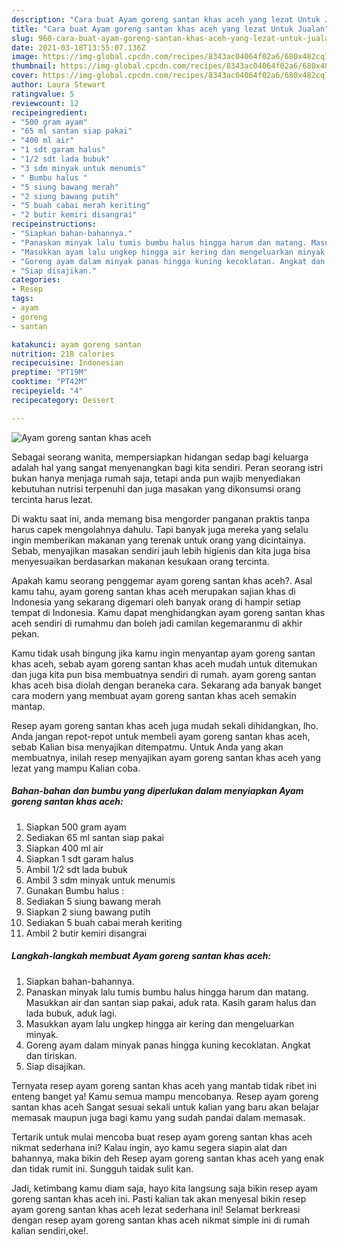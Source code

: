 ```yaml
---
description: "Cara buat Ayam goreng santan khas aceh yang lezat Untuk Jualan"
title: "Cara buat Ayam goreng santan khas aceh yang lezat Untuk Jualan"
slug: 960-cara-buat-ayam-goreng-santan-khas-aceh-yang-lezat-untuk-jualan
date: 2021-03-18T13:55:07.136Z
image: https://img-global.cpcdn.com/recipes/8343ac04064f02a6/680x482cq70/ayam-goreng-santan-khas-aceh-foto-resep-utama.jpg
thumbnail: https://img-global.cpcdn.com/recipes/8343ac04064f02a6/680x482cq70/ayam-goreng-santan-khas-aceh-foto-resep-utama.jpg
cover: https://img-global.cpcdn.com/recipes/8343ac04064f02a6/680x482cq70/ayam-goreng-santan-khas-aceh-foto-resep-utama.jpg
author: Laura Stewart
ratingvalue: 5
reviewcount: 12
recipeingredient:
- "500 gram ayam"
- "65 ml santan siap pakai"
- "400 ml air"
- "1 sdt garam halus"
- "1/2 sdt lada bubuk"
- "3 sdm minyak untuk menumis"
- " Bumbu halus "
- "5 siung bawang merah"
- "2 siung bawang putih"
- "5 buah cabai merah keriting"
- "2 butir kemiri disangrai"
recipeinstructions:
- "Siapkan bahan-bahannya."
- "Panaskan minyak lalu tumis bumbu halus hingga harum dan matang. Masukkan air dan santan siap pakai, aduk rata. Kasih garam halus dan lada bubuk, aduk lagi."
- "Masukkan ayam lalu ungkep hingga air kering dan mengeluarkan minyak."
- "Goreng ayam dalam minyak panas hingga kuning kecoklatan. Angkat dan tiriskan."
- "Siap disajikan."
categories:
- Resep
tags:
- ayam
- goreng
- santan

katakunci: ayam goreng santan 
nutrition: 218 calories
recipecuisine: Indonesian
preptime: "PT19M"
cooktime: "PT42M"
recipeyield: "4"
recipecategory: Dessert

---
```



![Ayam goreng santan khas aceh](https://img-global.cpcdn.com/recipes/8343ac04064f02a6/680x482cq70/ayam-goreng-santan-khas-aceh-foto-resep-utama.jpg)

Sebagai seorang wanita, mempersiapkan hidangan sedap bagi keluarga adalah hal yang sangat menyenangkan bagi kita sendiri. Peran seorang istri bukan hanya menjaga rumah saja, tetapi anda pun wajib menyediakan kebutuhan nutrisi terpenuhi dan juga masakan yang dikonsumsi orang tercinta harus lezat.

Di waktu  saat ini, anda memang bisa mengorder panganan praktis tanpa harus capek mengolahnya dahulu. Tapi banyak juga mereka yang selalu ingin memberikan makanan yang terenak untuk orang yang dicintainya. Sebab, menyajikan masakan sendiri jauh lebih higienis dan kita juga bisa menyesuaikan berdasarkan makanan kesukaan orang tercinta. 



Apakah kamu seorang penggemar ayam goreng santan khas aceh?. Asal kamu tahu, ayam goreng santan khas aceh merupakan sajian khas di Indonesia yang sekarang digemari oleh banyak orang di hampir setiap tempat di Indonesia. Kamu dapat menghidangkan ayam goreng santan khas aceh sendiri di rumahmu dan boleh jadi camilan kegemaranmu di akhir pekan.

Kamu tidak usah bingung jika kamu ingin menyantap ayam goreng santan khas aceh, sebab ayam goreng santan khas aceh mudah untuk ditemukan dan juga kita pun bisa membuatnya sendiri di rumah. ayam goreng santan khas aceh bisa diolah dengan beraneka cara. Sekarang ada banyak banget cara modern yang membuat ayam goreng santan khas aceh semakin mantap.

Resep ayam goreng santan khas aceh juga mudah sekali dihidangkan, lho. Anda jangan repot-repot untuk membeli ayam goreng santan khas aceh, sebab Kalian bisa menyajikan ditempatmu. Untuk Anda yang akan membuatnya, inilah resep menyajikan ayam goreng santan khas aceh yang lezat yang mampu Kalian coba.

<!--inarticleads1-->

##### Bahan-bahan dan bumbu yang diperlukan dalam menyiapkan Ayam goreng santan khas aceh:

1. Siapkan 500 gram ayam
1. Sediakan 65 ml santan siap pakai
1. Siapkan 400 ml air
1. Siapkan 1 sdt garam halus
1. Ambil 1/2 sdt lada bubuk
1. Ambil 3 sdm minyak untuk menumis
1. Gunakan  Bumbu halus :
1. Sediakan 5 siung bawang merah
1. Siapkan 2 siung bawang putih
1. Sediakan 5 buah cabai merah keriting
1. Ambil 2 butir kemiri disangrai




<!--inarticleads2-->

##### Langkah-langkah membuat Ayam goreng santan khas aceh:

1. Siapkan bahan-bahannya.
1. Panaskan minyak lalu tumis bumbu halus hingga harum dan matang. Masukkan air dan santan siap pakai, aduk rata. Kasih garam halus dan lada bubuk, aduk lagi.
1. Masukkan ayam lalu ungkep hingga air kering dan mengeluarkan minyak.
1. Goreng ayam dalam minyak panas hingga kuning kecoklatan. Angkat dan tiriskan.
1. Siap disajikan.




Ternyata resep ayam goreng santan khas aceh yang mantab tidak ribet ini enteng banget ya! Kamu semua mampu mencobanya. Resep ayam goreng santan khas aceh Sangat sesuai sekali untuk kalian yang baru akan belajar memasak maupun juga bagi kamu yang sudah pandai dalam memasak.

Tertarik untuk mulai mencoba buat resep ayam goreng santan khas aceh nikmat sederhana ini? Kalau ingin, ayo kamu segera siapin alat dan bahannya, maka bikin deh Resep ayam goreng santan khas aceh yang enak dan tidak rumit ini. Sungguh taidak sulit kan. 

Jadi, ketimbang kamu diam saja, hayo kita langsung saja bikin resep ayam goreng santan khas aceh ini. Pasti kalian tak akan menyesal bikin resep ayam goreng santan khas aceh lezat sederhana ini! Selamat berkreasi dengan resep ayam goreng santan khas aceh nikmat simple ini di rumah kalian sendiri,oke!.

